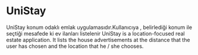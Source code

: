 # UniStay

UniStay konum odaklı emlak uygulamasıdır.Kullanıcıya , belirlediği konum ile seçtiği mesafede ki ev ilanları listelenir
UniStay is a location-focused real estate application. It lists the house advertisements at the distance that the user has chosen and the location that he / she chooses.
